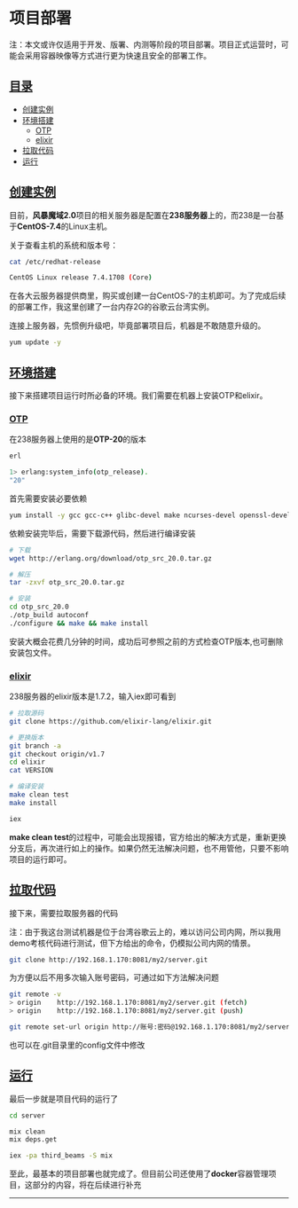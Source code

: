 # 项目部署

注：本文或许仅适用于开发、版署、内测等阶段的项目部署。项目正式运营时，可能会采用容器映像等方式进行更为快速且安全的部署工作。

## [目录](#目录)

* [创建实例](#创建实例)
* [环境搭建](#环境搭建)
  * [OTP](#otp)
  * [elixir](#elixir)
* [拉取代码](#拉取代码)
* [运行](#运行)

## [创建实例](#目录)

目前，**风暴魔域2.0**项目的相关服务器是配置在**238服务器**上的，而238是一台基于**CentOS-7.4**的Linux主机。

关于查看主机的系统和版本号：

```bash
cat /etc/redhat-release

CentOS Linux release 7.4.1708 (Core)
```

在各大云服务器提供商里，购买或创建一台CentOS-7的主机即可。为了完成后续的部署工作，我这里创建了一台内存2G的谷歌云台湾实例。

连接上服务器，先惯例升级吧，毕竟部署项目后，机器是不敢随意升级的。

```bash
yum update -y
```

## [环境搭建](#目录)

接下来搭建项目运行时所必备的环境。我们需要在机器上安装OTP和elixir。

### [OTP](#环境搭建)

在238服务器上使用的是**OTP-20**的版本

```bash
erl

1> erlang:system_info(otp_release).
"20"
```

首先需要安装必要依赖

```bash
yum install -y gcc gcc-c++ glibc-devel make ncurses-devel openssl-devel autoconf java-1.8.0-openjdk-devel git wget
```

依赖安装完毕后，需要下载源代码，然后进行编译安装

```bash
# 下载
wget http://erlang.org/download/otp_src_20.0.tar.gz

# 解压
tar -zxvf otp_src_20.0.tar.gz

# 安装
cd otp_src_20.0
./otp_build autoconf
./configure && make && make install
```

安装大概会花费几分钟的时间，成功后可参照之前的方式检查OTP版本,也可删除安装包文件。

### [elixir](#环境搭建)

238服务器的elixir版本是1.7.2，输入iex即可看到

```bash
# 拉取源码
git clone https://github.com/elixir-lang/elixir.git

# 更换版本
git branch -a
git checkout origin/v1.7
cd elixir
cat VERSION

# 编译安装
make clean test
make install

iex
```

**make clean test**的过程中，可能会出现报错，官方给出的解决方式是，重新更换分支后，再次进行如上的操作。如果仍然无法解决问题，也不用管他，只要不影响项目的运行即可。

## [拉取代码](#目录)

接下来，需要拉取服务器的代码

注：由于我这台测试机器是位于台湾谷歌云上的，难以访问公司内网，所以我用demo考核代码进行测试，但下方给出的命令，仍模拟公司内网的情景。

```bash
git clone http://192.168.1.170:8081/my2/server.git
```

为方便以后不用多次输入账号密码，可通过如下方法解决问题

```bash
git remote -v
> origin	http://192.168.1.170:8081/my2/server.git (fetch)
> origin	http://192.168.1.170:8081/my2/server.git (push)

git remote set-url origin http://账号:密码@192.168.1.170:8081/my2/server.git
```

也可以在.git目录里的config文件中修改

## [运行](#目录)

最后一步就是项目代码的运行了

```bash
cd server

mix clean
mix deps.get

iex -pa third_beams -S mix
```

至此，最基本的项目部署也就完成了。但目前公司还使用了**docker**容器管理项目，这部分的内容，将在后续进行补充

---
